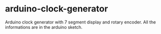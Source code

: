 # arduino-clock-generator
Arduino clock generator with 7 segment display and rotary encoder.
All the informations are in the arduino sketch.
